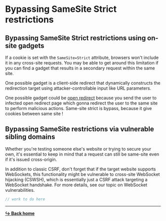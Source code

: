 # Bypassing SameSite Strict restrictions

## Bypassing SameSite Strict restrictions using on-site gadgets

If a cookie is set with the `SameSite=Strict` attribute, browsers won't include it in any cross-site requests. You may be able to get around this limitation if you can find a gadget that results in a secondary request within the same site.

One possible gadget is a client-side redirect that dynamically constructs the redirection target using attacker-controllable input like URL parameters. 

One possible gadget could be [open redirect]() because you send the user to infected open redirect page which gonna redirect the user to the same site to perform malicious actions. Same-site strict is bypass, because it give cookies between same site !

## Bypassing SameSite restrictions via vulnerable sibling domains

Whether you're testing someone else's website or trying to secure your own, it's essential to keep in mind that a request can still be same-site even if it's issued cross-origin.

In addition to classic CSRF, don't forget that if the target website supports WebSockets, this functionality might be vulnerable to cross-site WebSocket hijacking (CSWSH), which is essentially just a CSRF attack targeting a WebSocket handshake. For more details, see our topic on WebSocket vulnerabilities.

```c
// work to do here 
```

---

[**:arrow_right_hook: Back home**](/README.md)